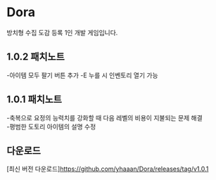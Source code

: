# Dora
방치형 수집 도감 등록 1인 개발 게임입니다.<br>
## 1.0.2 패치노트
-아이템 모두 팔기 버튼 추가
-E 누를 시 인벤토리 열기 가능

## 1.0.1 패치노트
-축복으로 요정의 능력치를 강화할 때 다음 레벨의 비용이 지불되는 문제 해결<br>
-평범한 도토리 아이템의 설명 수정


## 다운로드
[최신 버전 다운로드]https://github.com/yhaaan/Dora/releases/tag/v1.0.1
